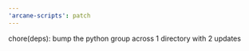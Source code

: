 ```yaml
---
'arcane-scripts': patch
---
```


<!-- markdownlint-disable MD041 -->chore(deps): bump the python group across 1 directory with 2 updates
